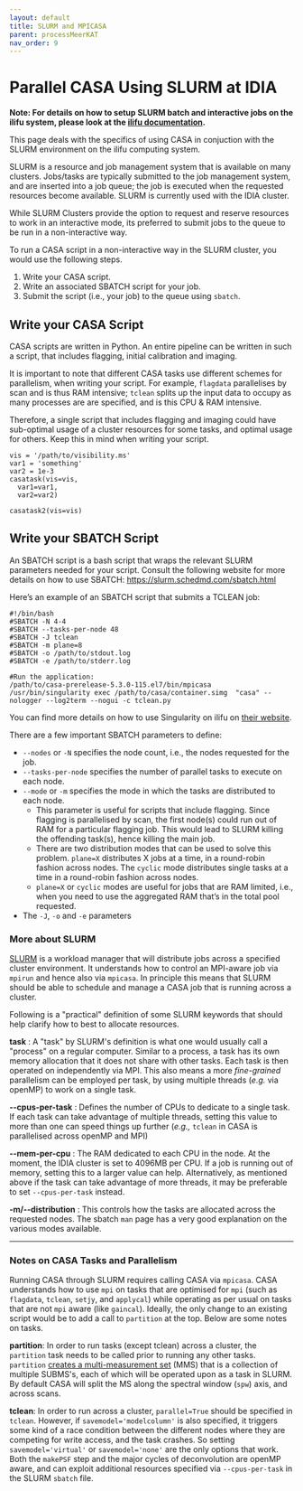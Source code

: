 ```yaml
---
layout: default
title: SLURM and MPICASA
parent: processMeerKAT
nav_order: 9
---
```


# Parallel CASA Using SLURM at IDIA

**Note: For details on how to setup SLURM batch and interactive jobs on the ilifu system, please look at the [ilifu documentation](https://docs.ilifu.ac.za/#/getting_started/submit_job_slurm).**

This page deals with the specifics of using CASA in conjuction with the SLURM environment on the ilifu computing system. 

SLURM is a resource and job management system that is available on many clusters. Jobs/tasks are typically submitted to the job management system, and are inserted into a job queue; the job is executed when the requested resources become available. SLURM is currently used with the IDIA cluster. 

While SLURM Clusters provide the option to request and reserve resources to work in an interactive mode, its preferred to submit jobs to the queue to be run in a non-interactive way.

To run a CASA script in a non-interactive way in the SLURM cluster, you would use the following steps.

1. Write your CASA script.
2. Write an associated SBATCH script for your job.
3. Submit the script (i.e., your job) to the queue using `sbatch`.

<!---

_**The image below illustrates these different steps.**_

![Basic step-by-step guide on to use SLURM and MPICASA to run a CASA Script.](/assets/slurm-and-mpicasa.png)

--->

## Write your CASA Script
CASA scripts are written in Python. An entire pipeline can be written in such a script, that includes flagging, initial calibration and imaging.

It is important to note that different CASA tasks use different schemes for parallelism, when writing your script. For example, `flagdata` parallelises by scan and is thus RAM intensive; `tclean` splits up the input data to occupy as many processes are are specified, and is this CPU & RAM intensive.

Therefore, a single script that includes flagging and imaging could have sub-optimal usage of a cluster resources for some tasks, and optimal usage for others. Keep this in mind when writing your script.


    vis = '/path/to/visibility.ms'
    var1 = 'something'
    var2 = 1e-3
    casatask(vis=vis,
      var1=var1,
      var2=var2)

    casatask2(vis=vis)

## Write your SBATCH Script
An SBATCH script is a bash script that wraps the relevant SLURM parameters needed for your script. Consult the following website for more details on how to use SBATCH:
https://slurm.schedmd.com/sbatch.html

Here’s an example of an SBATCH script that submits a TCLEAN job:


    #!/bin/bash
    #SBATCH -N 4-4
    #SBATCH --tasks-per-node 48
    #SBATCH -J tclean
    #SBATCH -m plane=8
    #SBATCH -o /path/to/stdout.log
    #SBATCH -e /path/to/stderr.log

    #Run the application:
    /path/to/casa-prerelease-5.3.0-115.el7/bin/mpicasa /usr/bin/singularity exec /path/to/casa/container.simg  "casa" --nologger --log2term --nogui -c tclean.py

You can find more details on how to use Singularity on ilifu on [their website](https://docs.ilifu.ac.za/#/getting_started/container_environments).

There are a few important SBATCH parameters to define:

- `--nodes` or `-N` specifies the node count, i.e., the nodes requested for the job.
- `--tasks-per-node` specifies the number of parallel tasks to execute on each node.
- `--mode` or `-m` specifies the mode in which the tasks are distributed to each node.
  - This parameter is useful for scripts that include flagging. Since flagging is parallelised by scan, the first node(s) could run out of RAM for a particular flagging job. This would lead to SLURM killing the offending task(s), hence killing the main job.
  - There are two distribution modes that can be used to solve this problem. `plane=X` distributes X jobs at a time, in a round-robin fashion across nodes. The `cyclic` mode distributes single tasks at a time in a round-robin fashion across nodes.
  - `plane=X` or `cyclic` modes are useful for jobs that are RAM limited, i.e., when you need to use the aggregated RAM that’s in the total pool requested.
- The `-J`, `-o` and `-e` parameters

### More about SLURM
[SLURM](https://slurm.schedmd.com/overview.html) is a workload manager that will distribute jobs across a specified cluster environment. It understands how to control an MPI-aware job via `mpirun` and hence also via `mpicasa`. In principle this means that SLURM should be able to schedule and manage a CASA job that is running across a cluster.

Following is a "practical" definition of some SLURM keywords that should help clarify how to best to allocate resources.

__task__ : A "task" by SLURM's definition is what one would usually call a "process" on a regular computer. Similar to a process, a task has its own memory allocation that it does not share with other tasks. Each task is then operated on independently via MPI. This also means a more _fine-grained_ parallelism can be employed per task, by using multiple threads (_e.g._ via openMP) to work on a single task.

__--cpus-per-task__ : Defines the number of CPUs to dedicate to a single task. If each task can take advantage of multiple threads, setting this value to more than one can speed things up further (_e.g.,_ `tclean` in CASA is parallelised across openMP and MPI)

__--mem-per-cpu__ : The RAM dedicated to each CPU in the node. At the moment, the IDIA cluster is set to 4096MB per CPU. If a job is running out of memory, setting this to a larger value can help. Alternatively, as mentioned above if the task can take advantage of more threads, it may be preferable to set `--cpus-per-task` instead.

__-m/--distribution__ : This controls how the tasks are allocated across the requested nodes. The sbatch `man` page has a very good explanation on the various modes available.



------

###  Notes on CASA Tasks and Parallelism

Running CASA through SLURM requires calling CASA via `mpicasa`. CASA understands how to use `mpi` on tasks that are optimised for `mpi` (such as `flagdata`, `tclean`, `setjy`, and `applycal`) while operating as per usual on tasks that are not `mpi` aware (like `gaincal`). Ideally, the only change to an existing script would be to add a call to `partition` at the top. Below are some notes on tasks.

__partition__: In order to run tasks (except tclean) across a cluster, the `partition` task needs to be called prior to running any other tasks. `partition`  [creates a multi-measurement set](https://casa.nrao.edu/casadocs/casa-5.4.1/uv-manipulation/data-partition) (MMS) that is a collection of multiple SUBMS's, each of which will be operated upon as a task in SLURM. By default CASA will split the MS along the spectral window (`spw`) axis, and across scans. 

<!--
The number of SUBMSes created can be specified in `partition`, however it seems that specifying a number larger than what CASA would decide leads to some strangeness with the metadata (and a failure of tasks that operate on the MMS).
-->

__tclean__: In order to run across a cluster, `parallel=True` should be specified in `tclean`. However, if `savemodel='modelcolumn'` is also specified, it triggers some kind of a race condition between the different nodes where they are competing for write access, and the task crashes. So setting `savemodel='virtual'` or `savemodel='none'` are the only options that work. Both the `makePSF` step and the major cycles of deconvolution are openMP aware, and can exploit additional resources specified via `--cpus-per-task` in the SLURM `sbatch` file.

